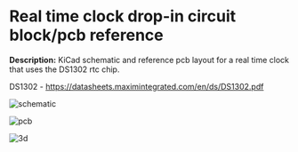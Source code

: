 # Real time clock drop-in circuit block/pcb reference


**Description:** KiCad schematic and reference pcb layout for a real time clock that uses the DS1302 rtc chip.

DS1302 - https://datasheets.maximintegrated.com/en/ds/DS1302.pdf

![schematic](https://i.imgur.com/dvHCrEb.png)

![pcb](https://i.imgur.com/EZPYXuh.png)

![3d](https://i.imgur.com/46kvooO.png)

